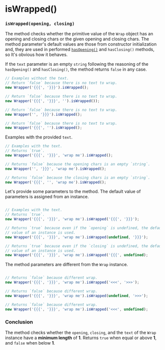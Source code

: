 # isWrapped()

### `isWrapped(opening, closing)`

The method checks whether the primitive value of the `Wrap` object has an opening and closing chars or the given opening and closing chars. The method parameter's default values are those from constructor initialization and, they are used in performed [`hasOpening()`](hasopening.md) and `hasClosing()` methods, so It's obvious how it behaves.

If the `text` parameter is an empty `string` following the reasoning of the `hasOpening()` and `hasClosing()`, the method returns `false` in any case.

```typescript
// Examples without the text.
// Return `false` because there is no text to wrap.
new Wrapper('{{{', '}}}').isWrapped();

// Return `false` because there is no text to wrap.
new Wrapper('{{{', '}}}', '').isWrapped());

// Return `false` because there is no text to wrap.
new Wrapper('', '}}}').isWrapped();

// Return `false` because there is no text to wrap.
new Wrapper('{{{', '').isWrapped();

```

Examples with the provided `text`.

```typescript
// Examples with the text.
// Returns `true`.
new Wrapper('{{{', '}}}', 'wrap me').isWrapped();

// Returns `false` because the opening chars is an empty `string`.
new Wrapper('', '}}}', 'wrap me').isWrapped();

// Returns `false` because the closing chars is an empty `string`.
new Wrapper('{{{', '', 'wrap me').isWrapped();

```

Let's provide some parameters to the method. The default value of parameters is assigned from an instance.

```typescript

// Examples with the text.
// Returns `true`.
new Wrapper('{{{', '}}}', 'wrap me').isWrapped('{{{', '}}}');

// Returns `true` because even if the `opening` is undefined, the default
// value of an instance is used.
new Wrapper('{{{', '}}}', 'wrap me').isWrapped(undefined, '}}}');

// Returns `true` because even if the `closing` is undefined, the default
// value of an instance is used.
new Wrapper('{{{', '}}}', 'wrap me').isWrapped('{{{', undefined);

```

The method parameters are different from the `Wrap` instance.

```typescript

// Returns `false` because different wrap.
new Wrapper('{{{', '}}}', 'wrap me').isWrapped('<<<', '>>>');

// Returns `false` because different wrap.
new Wrapper('{{{', '}}}', 'wrap me').isWrapped(undefined, '>>>');

// Returns `false` because different wrap.
new Wrapper('{{{', '}}}', 'wrap me').isWrapped('<<<', undefined);

```



### Conclusion

The method checks whether the `opening`, `closing`, and the `text` of the `Wrap` instance have a **minimum length** of **1**. Returns `true` when equal or above **1**, and `false` when below **1**.
